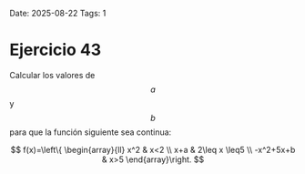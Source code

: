 Date: 2025-08-22
Tags: 1

# Ejercicio 43

 
Calcular los valores de  $$ a$$   y  $$ b$$   para que la función siguiente sea continua:




$$
 f(x)=\left\{ \begin{array}{ll}
 x^2 &  x<2 \\
 x+a &  2\leq x \leq5 \\
 -x^2+5x+b &  x>5
\end{array}\right.
$$
